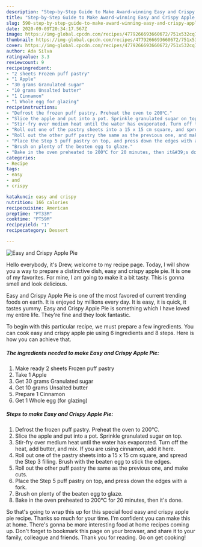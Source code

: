 ```yaml
---
description: "Step-by-Step Guide to Make Award-winning Easy and Crispy Apple Pie"
title: "Step-by-Step Guide to Make Award-winning Easy and Crispy Apple Pie"
slug: 590-step-by-step-guide-to-make-award-winning-easy-and-crispy-apple-pie
date: 2020-09-09T20:34:17.567Z
image: https://img-global.cpcdn.com/recipes/4779266693660672/751x532cq70/easy-and-crispy-apple-pie-recipe-main-photo.jpg
thumbnail: https://img-global.cpcdn.com/recipes/4779266693660672/751x532cq70/easy-and-crispy-apple-pie-recipe-main-photo.jpg
cover: https://img-global.cpcdn.com/recipes/4779266693660672/751x532cq70/easy-and-crispy-apple-pie-recipe-main-photo.jpg
author: Ada Silva
ratingvalue: 3.3
reviewcount: 9
recipeingredient:
- "2 sheets Frozen puff pastry"
- "1 Apple"
- "30 grams Granulated sugar"
- "10 grams Unsalted butter"
- "1 Cinnamon"
- "1 Whole egg for glazing"
recipeinstructions:
- "Defrost the frozen puff pastry. Preheat the oven to 200℃."
- "Slice the apple and put into a pot. Sprinkle granulated sugar on top."
- "Stir-fry over medium heat until the water has evaporated. Turn off the heat, add butter, and mix. If you are using cinnamon, add it here."
- "Roll out one of the pastry sheets into a 15 x 15 cm square, and spread the Step 3 filling. Brush with the beaten egg to stick the edges."
- "Roll out the other puff pastry the same as the previous one, and make cuts."
- "Place the Step 5 puff pastry on top, and press down the edges with a fork."
- "Brush on plenty of the beaten egg to glaze."
- "Bake in the oven preheated to 200℃ for 20 minutes, then it&#39;s done."
categories:
- Recipe
tags:
- easy
- and
- crispy

katakunci: easy and crispy 
nutrition: 166 calories
recipecuisine: American
preptime: "PT33M"
cooktime: "PT59M"
recipeyield: "1"
recipecategory: Dessert

---
```



![Easy and Crispy Apple Pie](https://img-global.cpcdn.com/recipes/4779266693660672/751x532cq70/easy-and-crispy-apple-pie-recipe-main-photo.jpg)

Hello everybody, it's Drew, welcome to my recipe page. Today, I will show you a way to prepare a distinctive dish, easy and crispy apple pie. It is one of my favorites. For mine, I am going to make it a bit tasty. This is gonna smell and look delicious.

Easy and Crispy Apple Pie is one of the most favored of current trending foods on earth. It is enjoyed by millions every day. It is easy, it is quick, it tastes yummy. Easy and Crispy Apple Pie is something which I have loved my entire life. They're fine and they look fantastic.




To begin with this particular recipe, we must prepare a few ingredients. You can cook easy and crispy apple pie using 6 ingredients and 8 steps. Here is how you can achieve that.

##### The ingredients needed to make Easy and Crispy Apple Pie:

1. Make ready 2 sheets Frozen puff pastry
1. Take 1 Apple
1. Get 30 grams Granulated sugar
1. Get 10 grams Unsalted butter
1. Prepare 1 Cinnamon
1. Get 1 Whole egg (for glazing)




##### Steps to make Easy and Crispy Apple Pie:

1. Defrost the frozen puff pastry. Preheat the oven to 200℃.
1. Slice the apple and put into a pot. Sprinkle granulated sugar on top.
1. Stir-fry over medium heat until the water has evaporated. Turn off the heat, add butter, and mix. If you are using cinnamon, add it here.
1. Roll out one of the pastry sheets into a 15 x 15 cm square, and spread the Step 3 filling. Brush with the beaten egg to stick the edges.
1. Roll out the other puff pastry the same as the previous one, and make cuts.
1. Place the Step 5 puff pastry on top, and press down the edges with a fork.
1. Brush on plenty of the beaten egg to glaze.
1. Bake in the oven preheated to 200℃ for 20 minutes, then it&#39;s done.




So that's going to wrap this up for this special food easy and crispy apple pie recipe. Thanks so much for your time. I'm confident you can make this at home. There's gonna be more interesting food at home recipes coming up. Don't forget to bookmark this page on your browser, and share it to your family, colleague and friends. Thank you for reading. Go on get cooking!
